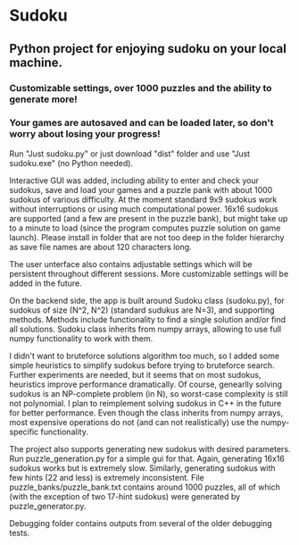 # Sudoku
## Python project for enjoying sudoku on your local machine. 
###  Customizable settings, over 1000 puzzles and the ability to generate more! 
### Your games are autosaved and can be loaded later, so don't worry about losing your progress!

Run "Just sudoku.py" or just download "dist" folder and use "Just sudoku.exe" (no Python needed).

Interactive GUI was added, including ability to enter and check your sudokus, save and load your games and a puzzle pank with about 1000 sudokus of various difficulty. At the moment standard 9x9 sudokus work without interruptions or using much computational power. 16x16 sudokus are supported (and a few are present in the puzzle bank), but might take up to a minute to load (since the program computes puzzle solution on game launch). Please install in folder that are not too deep in the folder hierarchy as save file names are about 120 characters long.

The user unterface also contains adjustable settings which will be persistent throughout different sessions. More customizable settings will be added in the future.

On the backend side, the app is built around Sudoku class (sudoku.py), for sudokus of size (N^2, N^2) (standard sudukus are N=3), and supporting methods.
Methods include functionality to find a single solution and/or find all solutions. Sudoku class inherits from numpy arrays, allowing to use full numpy functionality to work with them. 

I didn't want to bruteforce solutions algorithm too much, so I added some simple heuristics to simplify sudokus before trying to bruteforce search. Further experiments are needed, but it seems that on most sudokus, heuristics improve performance dramatically. Of course, genearlly solving sudokus is an NP-complete problem (in N), so worst-case complexity is still not polynomial. I plan to reimplement solving sudokus in C++ in the future for better performance. Even though the class inherits from numpy arrays, most expensive operations do not (and can not realistically) use the numpy-specific functionality. 

The project also supports generating new sudokus with desired parameters. Run puzzle_generation.py for a simple gui for that. Again, generating 16x16 sudokus works but is extremely slow. Similarly, generating sudokus with few hints (22 and less) is extremely inconsistent. File puzzle_banks/puzzle_bank.txt contains around 1000 puzzles, all of which (with the exception of two 17-hint sudokus) were generated by puzzle_generator.py. 

Debugging folder contains outputs from several of the older debugging tests.
